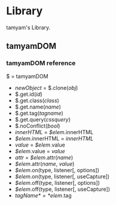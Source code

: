 # Library
tamyam's Library.
## tamyamDOM
### tamyamDOM reference
$ = tamyamDOM

- *newObject* = $.clone(*obj*)
- $.get.id(*id*)
- $.get.class(*class*)
- $.get.name(*name*)
- $.get.tag(*tagname*)
- $.get.query(*cssquery*)
- $.noConflict(*bool*)
- *innerHTML* = *$elem*.innerHTML
- *$elem*.innerHTML = *innerHTML*
- *value* = *$elem*.value
- *$elem*.value = *value*
- *attr* = *$elem*.attr(*name*)
- *$elem*.attr(*name*, *value*)
- *$elem*.on(type, listener[, options])
- *$elem*.on(type, listener[, useCapture])
- *$elem*.off(type, listener[, options])
- *$elem*.off(type, listener[, useCapture])
- *$tagName* = *$elem*.tag
